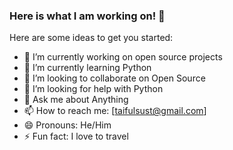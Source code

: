 ### Here is what I am working on!  👋


Here are some ideas to get you started:

- 🔭 I’m currently working on open source projects 
- 🌱 I’m currently learning Python
- 👯 I’m looking to collaborate on Open Source 
- 🤔 I’m looking for help with Python 
- 💬 Ask me about  Anything 
- 📫 How to reach me: [taifulsust@gmail.com]
- 😄 Pronouns: He/Him 
- ⚡ Fun fact: I love to travel 


